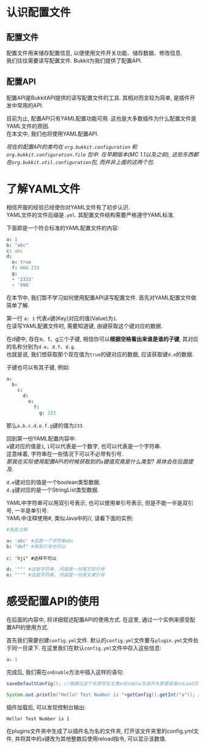 # 认识配置文件

## 配置文件
配置文件用来储存配置信息, 以便使用文件开关功能、储存数据、修改信息.  
我们往往需要读写配置文件. Bukkit为我们提供了配置API.   

## 配置API
配置API是BukkitAPI提供的读写配置文件的工具. 其相对而言较为简单, 是插件开发中常用的API.  

目前为止, 配置API只有YAML配置功能可用. 这也是大多数插件为什么配置文件是YAML文件的原因.  
在本文中, 我们也将使用YAML配置API.   

*现在的配置API的类均在 `org.bukkit.configuration` 和 `org.bukkit.configuration.file` 包中. 在早期版本(MC 1.1以及之前), 这些东西都在`org.bukkit.util.configuration`包, 而并非上面的这两个包.*   

# 了解YAML文件

相信开服的经验已经使你对YAML文件有了初步认识.  
YAML文件的文件后缀是`.yml`. 其配置文件结构需要严格遵守YAML标准.  

下面即是一个符合标准的YAML配置文件的内容:  
```yaml
a: 1
b: "abc"
c: abc
d:
  e: true
  f: 666.233
  g:
  - '2333'
  - '998'
```

在本节中, 我们暂不学习如何使用配置API读写配置文件. 首先对YAML配置文件做简单了解.    

第一行 `a: 1` 代表`a`键(Key)对应的值(Value)为`1`.  
在读写YAML配置文件时, 需要知道键, 由键获取这个键对应的数据.  

在d键中, 存在e、f、g三个子键, 相信你可以**根据空格看出来谁是谁的子键**, 其对应的名称分别为`d.e`、`d.f`、`d.g`.  
也就是说, 我们想获取那个现在值为`true`的键对应的数据, 应该获取键`d.e`的数据.

子键也可以有其子键, 例如:
```yaml
a:
  b:
    c:
      d:
        e:
          f:
            g: 233
```
那么`a.b.c.d.e.f.g`键的值为`233`.  

回到第一份YAML配置内容中.  
`a`键对应的值是`1`, `1`可以代表是一个数字, 也可以代表是一个字符串.  
这意味着, 字符串在一些情况下可以不必带有引号.  
*那我在实际使用配置API的时候获取到的`a`键值究竟是什么类型? 具体会在后面提及.*  

`d.e`键对应的值是一个boolean类型数据.  
`d.g`键对应的是一个StringList类型数据.

YAML中字符串可以用双引号表示, 也可以使用单引号表示, 但是不能一半是双引号, 一半是单引号.  
YAML中注释使用#, 类似Java中的//, 请看下面的实例:
```yaml
#我是注释
```
```yaml
a: 'abc' #这是一个字符串abc
b: "def" #用双引号也可以
```
```
c: 'hji" #这样不可以
```
```yaml
d: '""' #这是字符串, 内容是一对英文双引号
e: "''" #这是字符串, 内容是一对英文单引号
```

# 感受配置API的使用
在后面的内容中, 将详细叙述配置API的使用方式. 在这里, 通过一个实例来感受配置API的使用方式.

首先我们需要创建`config.yml`文件. 默认的`config.yml`文件要与`plugin.yml`文件处于同一目录下. 在这里我们在默认`config.yml`文件中存入这些信息:  
```yaml
a: 1
```
完成后, 我们需在`onEnable`方法中插入这样的语句:
```java
saveDefaultConfig(); //我建议这个东西写在主类onEnable方法开头那里或者onLoad方法里

System.out.println("Hello! Test Number is "+getConfig().getInt("a")); //输出文件
```  
插件加载后, 可以发现控制台输出:
```
Hello! Test Number is 1
```

在plugins文件夹中生成了以插件名为名的文件夹, 打开该文件夹里的config.yml文件, 并将其中的`a`键改为其他整数后使用reload指令, 可以显示该数值.

